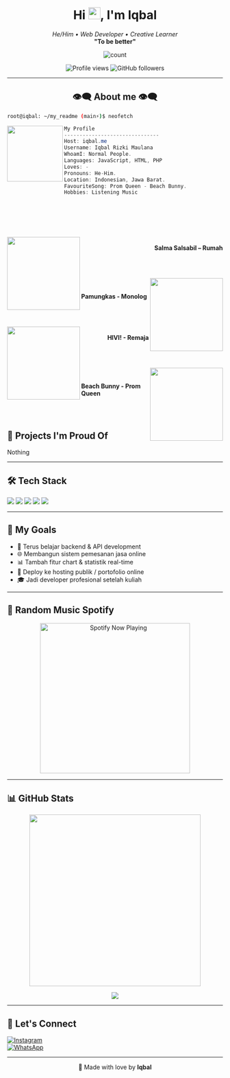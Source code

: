 <h1 align="center">Hi <img src="https://media.giphy.com/media/hvRJCLFzcasrR4ia7z/giphy.gif" width="28">, I'm Iqbal</h1>
<p align="center">
  <i>He/Him • Web Developer • Creative Learner</i><br>
  <b>"To be better"</b>
</p>

<p align="center">
<img align="center" alt="count" src="https://count.getloli.com/get/@:iqbaal06?theme=rule34">
</p>

<p align="center">
  <img src="https://komarev.com/ghpvc/?username=iqbaal06&style=flat-square&color=blue" alt="Profile views" />
  <img src="https://img.shields.io/github/followers/iqbaal06?label=Followers&style=social" alt="GitHub followers" />
</p>

---

<h2 align="center"> 👁️‍🗨️ About me 👁️‍🗨️ </h2>

```sh
root@iqbal: ~/my_readme (main⚡)$ neofetch
```

<img align="left" src="https://avatars.githubusercontent.com/u/219433774?s=400&u=d8a2f4cb35873d938117c28b7e8ec13d826f6d46&v=4" width="130px"/>

```csharp
My Profile
-------------------------------
Host: iqbal.me
Username: Iqbal Rizki Maulana
WhoamI: Normal People.
Languages: JavaScript, HTML, PHP
Loves: -
Pronouns: He-Him.
Location: Indonesian, Jawa Barat.
FavouriteSong: Prom Queen - Beach Bunny.
Hobbies: Listening Music
```

<div>
<br>
<br>
<br>
<br>

<p align="right"><a href = "https://music.youtube.com/watch?v=PRgKQl61U0E?si=04-YC8RZMDudWMX8"><img src = "https://i.ytimg.com/vi/PRgKQl61U0E/maxresdefault.jpg" width = "170" align = "left"/></a><b><br>
Salma Salsabil – Rumah</b></p>
<br>
<br>

<p align="left"><a href = "https://music.youtube.com/watch?v=-mwsPoerFWU?si=zMPr27unL7ouEHB0"><img  src ="https://img.youtube.com/vi/-mwsPoerFWU/sddefault.jpg" width="170" align="right"></a><b><br><br>Pamungkas - Monolog</b></p>

<br>
<br>

<p align="right"><a href="https://music.youtube.com/watch?v=tUJAxxm1y1I?si=EZThJiv4gwtE8k19"><img src="https://i.ytimg.com/vi_webp/tUJAxxm1y1I/maxresdefault.webp" width="170" align="left"></a><b><br>HIVI! - Remaja</b></p>
<br>
<br>

<p align="left"><a href = "https://music.youtube.com/watch?v=dc6SSu5pnHw?si=mQNRIhcaH6NDi0MR"><img  src ="https://i.ytimg.com/vi_webp/dc6SSu5pnHw/maxresdefault.webp" width="170" align="right"></a><b><br><br>
Beach Bunny - Prom Queen</b></p>

<br>
</div>
<br>

## 💼 Projects I'm Proud Of

Nothing

---

## 🛠️ Tech Stack

<p>
  <img src="https://img.shields.io/badge/-HTML5-E34F26?style=for-the-badge&logo=html5&logoColor=white" />
  <img src="https://img.shields.io/badge/-JavaScript-F7DF1E?style=for-the-badge&logo=javascript&logoColor=black" />
  <img src="https://img.shields.io/badge/-PHP-777BB4?style=for-the-badge&logo=php&logoColor=white" />
  <img src="https://img.shields.io/badge/-Tailwind_CSS-38B2AC?style=for-the-badge&logo=tailwind-css&logoColor=white" />
  <img src="https://img.shields.io/badge/-MySQL-4479A1?style=for-the-badge&logo=mysql&logoColor=white" />
</p>

---

## 🎯 My Goals

- 🌱 Terus belajar backend & API development
- 🌐 Membangun sistem pemesanan jasa online
- 📊 Tambah fitur chart & statistik real-time
- 🚀 Deploy ke hosting publik / portofolio online
- 🎓 Jadi developer profesional setelah kuliah

---

## 🎵 Random Music Spotify

<p align="center">
  <a href="https://open.spotify.com" target="_blank"><img src="https://now-playing-on-spotify.vercel.app/api/spotify" alt="Spotify Now Playing" width="350"/></a>
</p>

---

## 📊 GitHub Stats

<p align="center">
  <img src="https://github-readme-stats.vercel.app/api?username=iqbaal06&show_icons=true&theme=tokyonight" width="400" />
</p>

<p align="center">
  <a href="https://github.com/iqbaal06"><img src="https://github-readme-streak-stats.herokuapp.com?user=iqbaal06&theme=tokyonight&hide_border=false&properties=background&border=%239611C5FF" /><a>
</p>

---

## 🤝 Let's Connect

[![Instagram](https://img.shields.io/badge/@iqbaaal_rm_-E4405F?style=for-the-badge&logo=instagram&logoColor=white)](https://www.instagram.com/iqbaaal_rm)  
[![WhatsApp](https://img.shields.io/badge/WhatsApp-Chat-green?style=for-the-badge&logo=whatsapp&logoColor=white)](https://wa.me/6281315995628)

---

<p align="center">
  💖 Made with love by <b>Iqbal</b>
</p>
